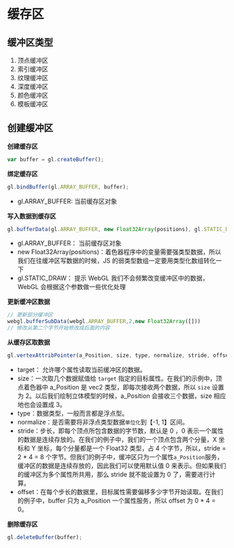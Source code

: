 # 缓存区

## 缓冲区类型

1. 顶点缓冲区
2. 索引缓冲区
3. 纹理缓冲区
4. 深度缓冲区
5. 颜色缓冲区
6. 模板缓冲区

## 创建缓冲区

**创建缓存区**

```js
var buffer = gl.createBuffer();
```

**绑定缓存区**

```js
gl.bindBuffer(gl.ARRAY_BUFFER, buffer);
```

* gl.ARRAY_BUFFER: 当前缓存区对象

**写入数据到缓存区**

```js
gl.bufferData(gl.ARRAY_BUFFER, new Float32Array(positions), gl.STATIC_DRAW);
```

* gl.ARRAY_BUFFER： 当前缓存区对象
* new Float32Array(positions)：着色器程序中的变量需要强类型数据，所以我们在往缓冲区写数据的时候，JS 的弱类型数组一定要用类型化数组转化一下
* gl.STATIC_DRAW： 提示 WebGL 我们不会频繁改变缓冲区中的数据，WebGL 会根据这个参数做一些优化处理

**更新缓冲区数据**

```js
// 更新部分缓冲区 
webgl.bufferSubData(webgl.ARRAY_BUFFER,2,new Float32Array([]))
// 修改从第二个字节开始修改成后面的内容
```

**从缓存区取数据**

```js
gl.vertexAttribPointer(a_Position, size, type, normalize, stride, offset)
```

- target： 允许哪个属性读取当前缓冲区的数据。
- size：一次取几个数据赋值给 `target` 指定的目标属性。在我们的示例中，顶点着色器中 a_Position 是 vec2 类型，即每次接收两个数据，所以 `size` 设置为 2。以后我们绘制立体模型的时候，a_Position 会接收三个数据，size 相应地也会设置成 3。
- type：数据类型，一般而言都是浮点型。
- normalize：是否需要将非浮点类型数据`单位化`到【-1, 1】区间。
- stride：步长，即每个顶点所包含数据的字节数，默认是 0 ，0 表示一个属性的数据是连续存放的。在我们的例子中，我们的一个顶点包含两个分量，X 坐标和 Y 坐标，每个分量都是一个 Float32 类型，占 4 个字节，所以，stride = 2 * 4 = 8 个字节。但我们的例子中，缓冲区只为一个属性`a_Position`服务，缓冲区的数据是连续存放的，因此我们可以使用默认值 0 来表示。但如果我们的缓冲区为多个属性所共用，那么 stride 就不能设置为 0 了，需要进行计算。
- offset：在每个步长的数据里，目标属性需要偏移多少字节开始读取。在我们的例子中，buffer 只为 a_Position 一个属性服务，所以 offset 为 0 * 4 = 0。

**删除缓存区**

```js
gl.deleteBuffer(buffer);
```

